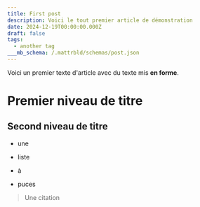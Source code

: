 ```yaml
---
title: First post
description: Voici le tout premier article de démonstration
date: 2024-12-19T00:00:00.000Z
draft: false
tags:
  - another tag
___mb_schema: /.mattrbld/schemas/post.json
---
```

Voici un premier texte d'article avec du texte mis **en forme**.

# Premier niveau de titre

## Second niveau de titre

*   une
    
*   liste
    
*   à
    
*   puces
    

> Une citation
